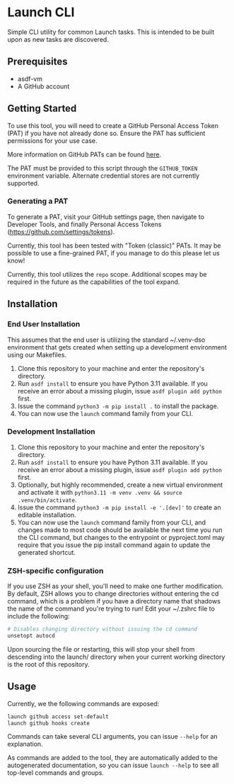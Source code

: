 # Launch CLI

Simple CLI utility for common Launch tasks. This is intended to be built upon as new tasks are discovered.

## Prerequisites

- asdf-vm
- A GitHub account

## Getting Started

To use this tool, you will need to create a GitHub Personal Access Token (PAT) if you have not already done so. Ensure the PAT has sufficient permissions for your use case.

More information on GitHub PATs can be found [here](https://docs.github.com/en/authentication/keeping-your-account-and-data-secure/managing-your-personal-access-tokens).

The PAT must be provided to this script through the `GITHUB_TOKEN` environment variable. Alternate credential stores are not currently supported.

### Generating a PAT

To generate a PAT, visit your GitHub settings page, then navigate to Developer Tools, and finally Personal Access Tokens (https://github.com/settings/tokens).

Currently, this tool has been tested with "Token (classic)" PATs. It may be possible to use a fine-grained PAT, if you manage to do this please let us know!

Currently, this tool utilizes the `repo` scope. Additional scopes may be required in the future as the capabilities of the tool expand.

## Installation

### End User Installation

This assumes that the end user is utilizing the standard ~/.venv-dso environment that gets created when setting up a development environment using our Makefiles.

1. Clone this repository to your machine and enter the repository's directory.
2. Run `asdf install` to ensure you have Python 3.11 available. If you receive an error about a missing plugin, issue `asdf plugin add python` first.
3. Issue the command `python3 -m pip install .` to install the package.
4. You can now use the `launch` command family from your CLI.

### Development Installation

1. Clone this repository to your machine and enter the repository's directory.
2. Run `asdf install` to ensure you have Python 3.11 available. If you receive an error about a missing plugin, issue `asdf plugin add python` first.
3. Optionally, but highly recommended, create a new virtual environment and activate it with `python3.11 -m venv .venv && source .venv/bin/activate`.
4. Issue the command `python3 -m pip install -e '.[dev]'` to create an editable installation.
5. You can now use the `launch` command family from your CLI, and changes made to most code should be available the next time you run the CLI command, but changes to the entrypoint or pyproject.toml may require that you issue the pip install command again to update the generated shortcut.

### ZSH-specific configuration

If you use ZSH as your shell, you'll need to make one further modification. By default, ZSH allows you to change directories without entering the cd command, which is a problem if you have a directory name that shadows the name of the command you're trying to run! Edit your ~/.zshrc file to include the following:

```sh
# Disables changing directory without issuing the cd command
unsetopt autocd
```

Upon sourcing the file or restarting, this will stop your shell from descending into the launch/ directory when your current working directory is the root of this repository.

## Usage

Currently, we the following commands are exposed:

```sh
launch github access set-default
launch github hooks create
```

Commands can take several CLI arguments, you can issue `--help` for an explanation.

As commands are added to the tool, they are automatically added to the autogenerated documentation, so you can issue `launch --help` to see all top-level commands and groups.
